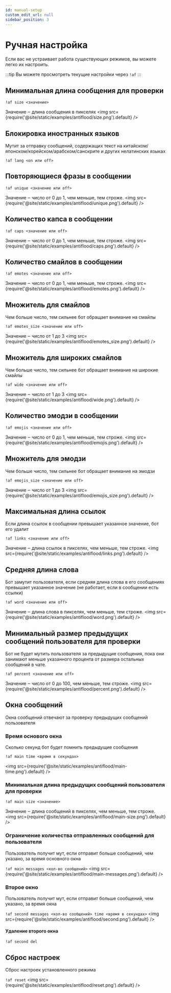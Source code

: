 ```yaml
---
id: manual-setup
custom_edit_url: null
sidebar_position: 3
---
```


# Ручная настройка 
Если вас не устраивает работа существующих режимов, вы можете легко их настроить.

:::tip
Вы можете просмотреть текущие настройки через `!af`
:::

## Минимальная длина сообщения для проверки
`!af size <значение>`

Значение ‒ длина сообщения в пикселях
<img src={require('@site/static/examples/antiflood/size.png').default} />

## Блокировка иностранных языков
Мутит за отправку сообщений, содержащих текст на китайском/японском/корейском/арабском/санскрите и других нелатинских языках

`!af lang <on или off>`

## Повторяющиеся фразы в сообщении
`!af unique <значение или off>`

Значение ‒ число от 0 до 1, чем меньше, тем строже.
<img src={require('@site/static/examples/antiflood/unique.png').default} />

## Количество капса в сообщении
`!af caps <значение или off>`

Значение ‒ число от 0 до 1, чем меньше, тем строже.
<img src={require('@site/static/examples/antiflood/caps.png').default} />

## Количество смайлов в сообщении
`!af emotes <значение или off>`

Значение ‒ число от 0 до 1, чем меньше, тем строже.
<img src={require('@site/static/examples/antiflood/emotes.png').default} />

## Множитель для смайлов
Чем больше число, тем сильнее бот обращает внимание на смайлы

`!af emotes_size <значение или off>`

Значение ‒ число от 1 до 3
<img src={require('@site/static/examples/antiflood/emotes_size.png').default} />

## Множитель для широких смайлов
Чем больше число, тем сильнее бот обращает внимание на широкие смайлы

`!af wide <значение или off>`

Значение ‒ число от 1 до 3
<img src={require('@site/static/examples/antiflood/wide.png').default} />

## Количество эмодзи в сообщении
`!af emojis <значение или off>`

Значение ‒ число от 0 до 1, чем меньше, тем строже.
<img src={require('@site/static/examples/antiflood/emojis.png').default} />

## Множитель для эмодзи
Чем больше число, тем сильнее бот обращает внимание на эмодзи

`!af emojis_size <значение или off>`

Значение ‒ число от 1 до 3
<img src={require('@site/static/examples/antiflood/emojis_size.png').default} />

## Максимальная длина ссылок
Если длина ссылок в сообщении превышает указанное значение, бот его удалит

`!af links <значение или off>`

Значение ‒ длина ссылок в пикселях, чем меньше, тем строже.
<img src={require('@site/static/examples/antiflood/links.png').default} />

## Средняя длина слова
Бот замутит пользователя, если средняя длина слова в его сообщениях превышает указанное значение (не работает, если в сообщении есть ссылки)

`!af word <значение или off>`

Значение ‒ длина слова в пикселях, чем меньше, тем строже.
<img src={require('@site/static/examples/antiflood/word.png').default} />

## Минимальный размер предыдущих сообщений пользователя для проверки
Бот не будет мутить пользователя за предыдущие сообщения, пока они занимают меньше указанного процента от размера остальных сообщений в чате.

`!af percent <значение или off>`

Значение ‒ число от 0 до 100, чем меньше, тем строже.
<img src={require('@site/static/examples/antiflood/percent.png').default} />

## Окна сообщений
Окна сообщений отвечают за проверку предыдущих сообщений пользователя

### Время основого окна
Сколько секунд бот будет помнить предыдущие сообщения

`!af main time <время в секундах>`

<img src={require('@site/static/examples/antiflood/main-time.png').default} />

### Минимальная длина предыдущих сообщений пользователя для проверки
`!af main size <значение>`

Значение ‒ длина сообщений в пикселях, чем меньше, тем строже.
<img src={require('@site/static/examples/antiflood/main-size.png').default} />

### Ограничение количества отправленных сообщений для пользователя
Пользователь получит мут, если отправит больше сообщений, чем указано, за время основного окна

`!af main messages <кол-во сообщений>`
<img src={require('@site/static/examples/antiflood/main-messages.png').default} />

### Второе окно
Пользователь получит мут, если отправит больше сообщений, чем указано, за время окна

`!af seсond messages <кол-во сообщений> time <время в секундах>`
<img src={require('@site/static/examples/antiflood/second.png').default} />


#### Удаление второго окна
`!af seсond del`


## Сброс настроек
Сброс настроек установленного режима

`!af reset`
<img src={require('@site/static/examples/antiflood/reset.png').default} />
